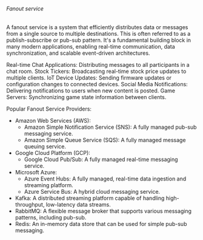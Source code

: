 ###### Fanout service

A fanout service is a system that efficiently distributes data or messages from a single source to multiple destinations. This is often referred to as a publish-subscribe or pub-sub pattern. It's a fundamental building block in many modern applications, enabling real-time communication, data synchronization, and scalable event-driven architectures.

Real-time Chat Applications: Distributing messages to all participants in a chat room.
Stock Tickers: Broadcasting real-time stock price updates to multiple clients.
IoT Device Updates: Sending firmware updates or configuration changes to connected devices.
Social Media Notifications: Delivering notifications to users when new content is posted.
Game Servers: Synchronizing game state information between clients.

Popular Fanout Service Providers:
- Amazon Web Services (AWS):
    - Amazon Simple Notification Service (SNS): A fully managed pub-sub messaging service.
    - Amazon Simple Queue Service (SQS): A fully managed message queuing service.
- Google Cloud Platform (GCP):
    - Google Cloud Pub/Sub: A fully managed real-time messaging service.
- Microsoft Azure:
    - Azure Event Hubs: A fully managed, real-time data ingestion and streaming platform.
    - Azure Service Bus: A hybrid cloud messaging service.
- Kafka: A distributed streaming platform capable of handling high-throughput, low-latency data streams.
- RabbitMQ: A flexible message broker that supports various messaging patterns, including pub-sub.
- Redis: An in-memory data store that can be used for simple pub-sub messaging.

